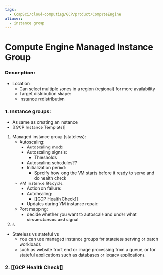 ```yaml
---
tags:
  - CompSci/cloud-computing/GCP/product/ComputeEngine
aliases:
  - instance group
---
```

# Compute Engine Managed Instance Group
### Description:
- Location
	- Can select multiple zones in a region (regional) for more availability
	- Target distribution shape:
	- Instance redistribution
### 1. Instance groups:
- As same as creating an instance
- [[GCP Instance Template]] 
1. Managed instance group (stateless):
	- Autoscaling:
		- Autoscaling mode
		- Autoscaling signals:
			- Thresholds
		- Autoscaling schedules??
		- Initialization period:
			- Specify how long the VM starts before it ready to serve and do health check
	- VM instance lifecycle:
		- Action on failure:
		- Autohealing:
			- [[GCP Health Check]]
		- Updates during VM instance repair:
	- Port mapping:
		- decide whether you want to autoscale and under what circumstances and signal
2. s


- Stateless vs stateful vs
	- You can use managed instance groups for stateless serving or batch workloads. 
	- such as website front end or image processing from a queue, or for stateful applications such as databases or legacy applications.
### 2. [[GCP Health Check]]